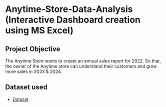# Anytime-Store-Data-Analysis (Interactive Dashboard creation using MS Excel)
## Project Objective
The Anytime Store wants to create an annual sales report for 2022. So that, the owner of the Anytime store can understand their customers and grow more sales in 2023 & 2024.
## Dataset used
- <a href="https://github.com/Satyabrata1155/Anytime-Store-Data-Analysis/commit/99401ac98a60930c2bf46a911e540c12bbc643e4">Dataset</a>
